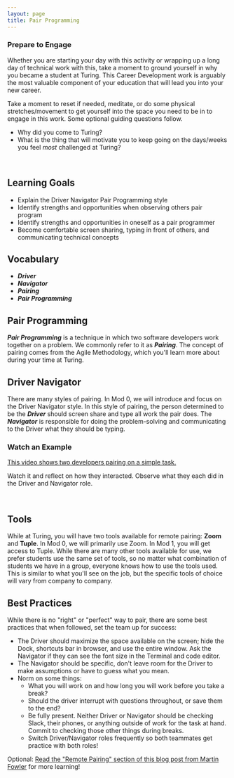 ```yaml
---
layout: page
title: Pair Programming
---
```


<div>
  <h3>Prepare to Engage</h3>
  <p>Whether you are starting your day with this activity or wrapping up a long day of technical work with this, take a moment to ground yourself in why you became a student at Turing. This Career Development work is arguably the most valuable component of your education that will lead you into your new career.</p>
  <p>Take a moment to reset if needed, meditate, or do some physical stretches/movement to get yourself into the space you need to be in to engage in this work. Some optional guiding questions follow.</p>
  <ul>
    <li>Why did you come to Turing?</li>
    <li>What is the thing that will motivate you to keep going on the days/weeks you feel <em>most</em> challenged at Turing?</li>
  </ul>
</div>
<br>

## Learning Goals

- Explain the Driver Navigator Pair Programming style
- Identify strengths and opportunities when observing others pair program
- Identify strengths and opportunities in oneself as a pair programmer
- Become comfortable screen sharing, typing in front of others, and communicating technical concepts

## Vocabulary

- ***Driver***
- ***Navigator***
- ***Pairing***
- ***Pair Programming***

## Pair Programming

***Pair Programming*** is a technique in which two software developers work together on a problem. We commonly refer to it as ***Pairing***. The concept of pairing comes from the Agile Methodology, which you'll learn more about during your time at Turing.

## Driver Navigator

There are many styles of pairing. In Mod 0, we will introduce and focus on the Driver Navigator style. In this style of pairing, the person determined to be the ***Driver*** should screen share and type all work the pair does. The ***Navigator*** is responsible for doing the problem-solving and communicating to the Driver what they should be typing.

<div>
  <h3>Watch an Example</h3>
  <p><a href="https://turingschool.zoom.us/rec/share/EC89i-P37Wnke3mSf0_Jk4nCTkP4CUgm97IXmSJAYYog1FdBYkDdzlGdsHMXG2Oq.ksixjk2usE-Cvhz0?startTime=1646316847000" target="blank">This video shows two developers pairing on a simple task.</a></p>
  <p>Watch it and reflect on how they interacted. Observe what they each did in the Driver and Navigator role.</p>
</div>
<br>

## Tools

While at Turing, you will have two tools available for remote pairing: **Zoom** and **Tuple**. In Mod 0, we will primarily use Zoom. In Mod 1, you will get access to Tuple. While there are many other tools available for use, we prefer students use the same set of tools, so no matter what combination of students we have in a group, everyone knows how to use the tools used. This is similar to what you'll see on the job, but the specific tools of choice will vary from company to company.

## Best Practices

While there is no "right" or "perfect" way to pair, there are some best practices that when followed, set the team up for success:
- The Driver should maximize the space available on the screen; hide the Dock, shortcuts bar in browser, and use the entire window. Ask the Navigator if they can see the font size in the Terminal and code editor.
- The Navigator should be specific, don't leave room for the Driver to make assumptions or have to guess what you mean.
- Norm on some things:
  - What you will work on and how long you will work before you take a break?
  - Should the driver interrupt with questions throughout, or save them to the end?
  - Be fully present. Neither Driver or Navigator should be checking Slack, their phones, or anything outside of work for the task at hand. Commit to checking those other things during breaks.
  - Switch Driver/Navigator roles frequently so both teammates get practice with both roles!

Optional: [Read the "Remote Pairing" section of this blog post from Martin Fowler](https://martinfowler.com/articles/on-pair-programming.html#RemotePairing) for more learning!




<br>
<br>
